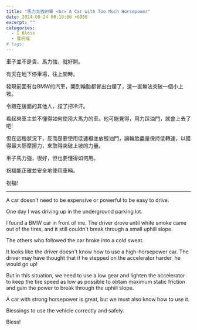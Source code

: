 ```yaml
---
title: "馬力太強的車 <br> A Car with Too Much Horsepower"
date: 2024-09-24 00:10:00 +0800
excerpt: ""
categories:
  - I Bless
  - 我祝福
# tags:
---
```


車子並不是貴、馬力強，就好開。

有天在地下停車場，往上開時。

發現前面有台BMW的汽車，開到輪胎都冒出白煙了，還一直無法突破一個小上坡。

令跟在後面的其他人，捏了把冷汗。

看起來車主並不懂得如何使用大馬力的車。他可能覺得，用力踩油門，就會上去了吧!

但在這種狀況下，反而是要使用低速檔並放輕油門，讓輪胎盡量保持低轉速，以獲得最大靜摩擦力，來取得突破上坡的力量。

車子馬力強，很好，但也要懂得如何用。

祝福能正確並安全地使用車輛。

祝福!

---

A car doesn't need to be expensive or powerful to be easy to drive.

One day I was driving up in the underground parking lot.

I found a BMW car in front of me. The driver drove until white smoke came out of the tires, and it still couldn't break through a small uphill slope.

The others who followed the car broke into a cold sweat.

It looks like the driver doesn't know how to use a high-horsepower car. The driver may have thought that if he stepped on the accelerator harder, he would go up!

But in this situation, we need to use a low gear and lighten the accelerator to keep the tire speed as low as possible to obtain maximum static friction and gain the power to break through the uphill slope.

A car with strong horsepower is great, but we must also know how to use it.

Blessings to use the vehicle correctly and safely.

Bless!

<!--
FB: 

Twitter:

-->
